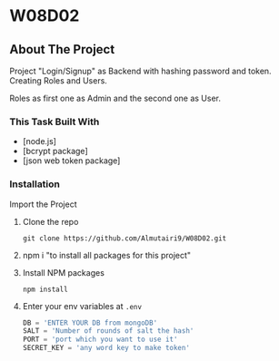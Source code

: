 # W08D02

## About The Project

Project "Login/Signup" as Backend with hashing password and token.
Creating Roles and Users.

Roles as first one as Admin and the second one as User.

### This Task Built With

* [node.js]
* [bcrypt package]
* [json web token package] 

### Installation

Import the Project


1. Clone the repo
   ```
   git clone https://github.com/Almutairi9/W08D02.git 
   ```
2. npm i "to install all packages for this project"

3. Install NPM packages
   ```
   npm install
   ```
4. Enter your env variables at `.env`
   ```js
   DB = 'ENTER YOUR DB from mongoDB'
   SALT = 'Number of rounds of salt the hash'
   PORT = 'port which you want to use it'
   SECRET_KEY = 'any word key to make token'
   ```


